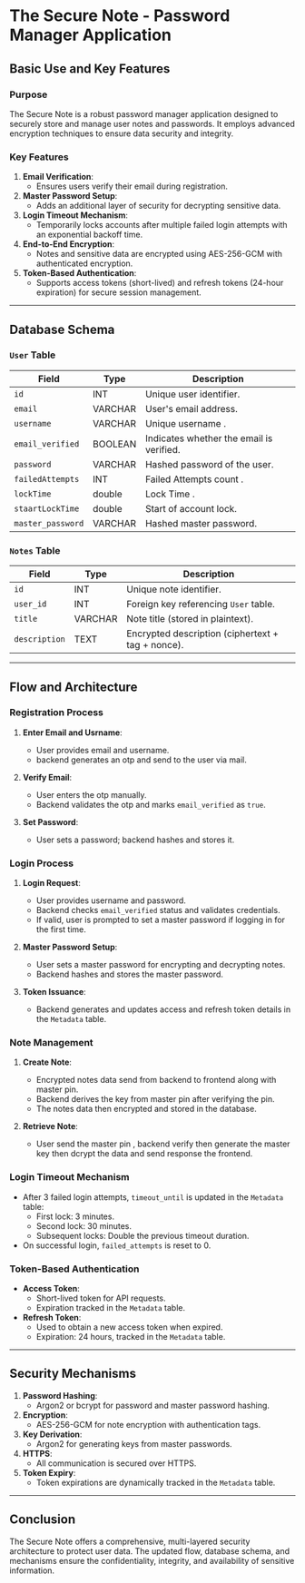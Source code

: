 # The Secure Note - Password Manager Application

## Basic Use and Key Features

### Purpose

The Secure Note is a robust password manager application designed to securely store and manage user notes and passwords. It employs advanced encryption techniques to ensure data security and integrity.

### Key Features

1. **Email Verification**:
    - Ensures users verify their email during registration.
2. **Master Password Setup**:
    - Adds an additional layer of security for decrypting sensitive data.
3. **Login Timeout Mechanism**:
    - Temporarily locks accounts after multiple failed login attempts with an exponential backoff time.
4. **End-to-End Encryption**:
    - Notes and sensitive data are encrypted using AES-256-GCM with authenticated encryption.
5. **Token-Based Authentication**:
    - Supports access tokens (short-lived) and refresh tokens (24-hour expiration) for secure session management.

---

## Database Schema

### `User` Table

| Field             | Type    | Description                              |
|-------------------|---------|------------------------------------------|
| `id`              | INT     | Unique user identifier.                  |
| `email`           | VARCHAR | User's email address.                    |
| `username`        | VARCHAR | Unique username .                        |
| `email_verified`  | BOOLEAN | Indicates whether the email is verified. |
| `password`        | VARCHAR | Hashed password of the user.             |
| `failedAttempts`  | INT     | Failed Attempts count .                  |
| `lockTime`        | double  | Lock Time .                              |
| `staartLockTime`  | double  | Start of account lock.                   |
| `master_password` | VARCHAR | Hashed master password.                  |

### `Notes` Table

| Field         | Type    | Description                                       |
| ------------- | ------- | ------------------------------------------------- |
| `id`          | INT     | Unique note identifier.                           |
| `user_id`     | INT     | Foreign key referencing `User` table.             |
| `title`       | VARCHAR | Note title (stored in plaintext).                 |
| `description` | TEXT    | Encrypted description (ciphertext + tag + nonce). |

---

## Flow and Architecture

### Registration Process

1. **Enter Email and Usrname**:

    - User provides email and username.
    - backend generates an otp and send to the user via mail.

2. **Verify Email**:

    - User enters the otp manually.
    - Backend validates the otp and marks `email_verified` as `true`.

3. **Set Password**:
    - User sets a password; backend hashes and stores it.

### Login Process

1. **Login Request**:

    - User provides username and password.
    - Backend checks `email_verified` status and validates credentials.
    - If valid, user is prompted to set a master password if logging in for the first time.

2. **Master Password Setup**:

    - User sets a master password for encrypting and decrypting notes.
    - Backend hashes and stores the master password.

3. **Token Issuance**:
    - Backend generates and updates access and refresh token details in the `Metadata` table.

### Note Management

1. **Create Note**:

    - Encrypted notes data send from backend to frontend along with master pin.
    - Backend derives the key from master pin after verifying the pin.
    - The notes data then encrypted and stored in the database.

2. **Retrieve Note**:

    - User send the master pin , backend verify then generate the master key then dcrypt the data and send response the frontend.

### Login Timeout Mechanism

- After 3 failed login attempts, `timeout_until` is updated in the `Metadata` table:
    - First lock: 3 minutes.
    - Second lock: 30 minutes.
    - Subsequent locks: Double the previous timeout duration.
- On successful login, `failed_attempts` is reset to 0.

### Token-Based Authentication

- **Access Token**:
    - Short-lived token for API requests.
    - Expiration tracked in the `Metadata` table.
- **Refresh Token**:
    - Used to obtain a new access token when expired.
    - Expiration: 24 hours, tracked in the `Metadata` table.

---

## Security Mechanisms

1. **Password Hashing**:
    - Argon2 or bcrypt for password and master password hashing.
2. **Encryption**:
    - AES-256-GCM for note encryption with authentication tags.
3. **Key Derivation**:
    - Argon2 for generating keys from master passwords.
4. **HTTPS**:
    - All communication is secured over HTTPS.
5. **Token Expiry**:
    - Token expirations are dynamically tracked in the `Metadata` table.

---

## Conclusion

The Secure Note offers a comprehensive, multi-layered security architecture to protect user data. The updated flow, database schema, and mechanisms ensure the confidentiality, integrity, and availability of sensitive information.
